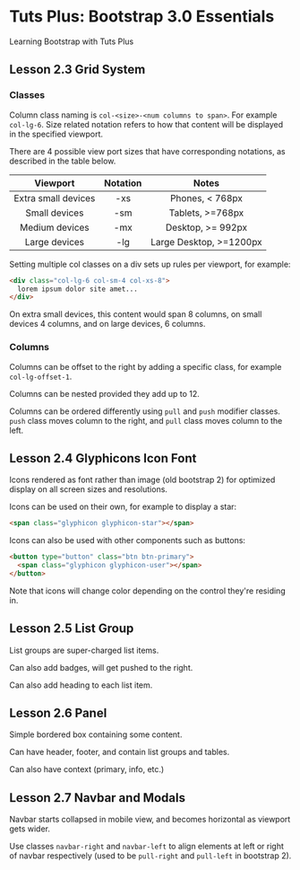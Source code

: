 # Tuts Plus: Bootstrap 3.0 Essentials

Learning Bootstrap with Tuts Plus

## Lesson 2.3 Grid System

### Classes

Column class naming is `col-<size>-<num columns to span>`. For example `col-lg-6`.
Size related notation refers to how that content will be displayed in the specified viewport.

There are 4 possible view port sizes that have corresponding notations, as described in the table below.

| Viewport             | Notation  | Notes                              |
|:-:                   |:-:        |:-:                                 |
|  Extra small devices | -xs       | Phones, < 768px                    |
|  Small devices       | -sm       | Tablets, >=768px                   |
|  Medium devices      | -mx       | Desktop, >= 992px                  |
|   Large devices      | -lg       | Large Desktop, >=1200px            |

Setting multiple col classes on a div sets up rules per viewport, for example:

  ```html
  <div class="col-lg-6 col-sm-4 col-xs-8">
    lorem ipsum dolor site amet...
  </div>
  ```

On extra small devices, this content would span 8 columns, on small devices 4 columns, and on large devices, 6 columns.

### Columns

Columns can be offset to the right by adding a specific class, for example `col-lg-offset-1`.

Columns can be nested provided they add up to 12.

Columns can be ordered differently using `pull` and `push` modifier classes.
`push` class moves column to the right, and `pull` class moves column to the left.

## Lesson 2.4 Glyphicons Icon Font

Icons rendered as font rather than image (old bootstrap 2) for optimized display on all screen sizes and resolutions.

Icons can be used on their own, for example to display a star:

  ```html
  <span class="glyphicon glyphicon-star"></span>
  ```

Icons can also be used with other components such as buttons:

  ```html
  <button type="button" class="btn btn-primary">
    <span class="glyphicon glyphicon-user"></span>
  </button>
  ```

Note that icons will change color depending on the control they're residing in.

## Lesson 2.5 List Group

List groups are super-charged list items.

Can also add badges, will get pushed to the right.

Can also add heading to each list item.

## Lesson 2.6 Panel

Simple bordered box containing some content.

Can have header, footer, and contain list groups and tables.

Can also have context (primary, info, etc.)

## Lesson 2.7 Navbar and Modals

Navbar starts collapsed in mobile view, and becomes horizontal as viewport gets wider.

Use classes `navbar-right` and `navbar-left` to align elements at left or right of navbar respectively
(used to be `pull-right` and `pull-left` in bootstrap 2).

